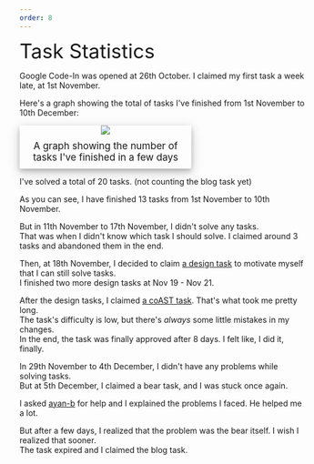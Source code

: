 ```yaml
---
order: 8
---
```


<div style="font-size: 35px">Task Statistics</div>

Google Code-In was opened at 26th October. I claimed my first task a week late, at 1st November.

Here's a graph showing the total of tasks I've finished from 1st November to 10th December:

<div style="width: 60%; box-shadow: 0 4px 8px 0 rgba(0, 0, 0, 0.2), 0 6px 20px 0 rgba(0, 0, 0, 0.19); text-align: center; display: inline-block">
<img src="../assets/png/task-graph1.png" style="max-width:100%"></img>
<div style="padding: 10px; font-size: 17px">
A graph showing the number of tasks I've finished in a few days
</div>
</div>

I've solved a total of 20 tasks. (not counting the blog task yet)

As you can see, I have finished 13 tasks from 1st November to 10th November.

But in 11th November to 17th November, I didn't solve any tasks. <br>
That was when I didn't know which task I should solve. I claimed around 3 tasks and abandoned them in the end.

Then, at 18th November, I decided to claim <a href="/task-10">a design task</a> to motivate myself that I can still solve tasks. <br>
I finished two more design tasks at Nov 19 - Nov 21.

After the design tasks, I claimed <a href="/task-17">a coAST task</a>. That's what took me pretty long. <br>
The task's difficulty is low, but there's *always* some little mistakes in my changes. <br>
In the end, the task was finally approved after 8 days. I felt like, I did it, finally.

In 29th November to 4th December, I didn't have any problems while solving tasks. <br>
But at 5th December, I claimed a bear task, and I was stuck once again.

I asked <a href="https://github.com/ayan-b/">ayan-b</a> for help and I explained the problems I faced. He helped me a lot.

But after a few days, I realized that the problem was the bear itself. I wish I realized that sooner.<br>
The task expired and I claimed the blog task.
